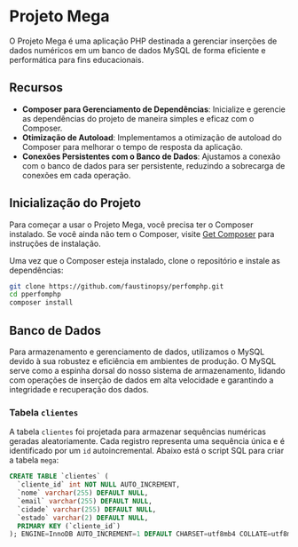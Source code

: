 # Projeto Mega

O Projeto Mega é uma aplicação PHP destinada a gerenciar inserções de dados numéricos em um banco de dados MySQL de forma eficiente e performática para fins educacionais.

## Recursos


- **Composer para Gerenciamento de Dependências**: Inicialize e gerencie as dependências do projeto de maneira simples e eficaz com o Composer.
- **Otimização de Autoload**: Implementamos a otimização de autoload do Composer para melhorar o tempo de resposta da aplicação.
- **Conexões Persistentes com o Banco de Dados**: Ajustamos a conexão com o banco de dados para ser persistente, reduzindo a sobrecarga de conexões em cada operação.


## Inicialização do Projeto

Para começar a usar o Projeto Mega, você precisa ter o Composer instalado. Se você ainda não tem o Composer, visite [Get Composer](https://getcomposer.org/) para instruções de instalação.

Uma vez que o Composer esteja instalado, clone o repositório e instale as dependências:

```bash
git clone https://github.com/faustinopsy/perfomphp.git
cd pperfomphp
composer install
```


## Banco de Dados

Para armazenamento e gerenciamento de dados, utilizamos o MySQL devido à sua robustez e eficiência em ambientes de produção. O MySQL serve como a espinha dorsal do nosso sistema de armazenamento, lidando com operações de inserção de dados em alta velocidade e garantindo a integridade e recuperação dos dados.

### Tabela `clientes`

A tabela `clientes` foi projetada para armazenar sequências numéricas geradas aleatoriamente. Cada registro representa uma sequência única e é identificado por um `id` autoincremental. Abaixo está o script SQL para criar a tabela `mega`:

```sql
CREATE TABLE `clientes` (
  `cliente_id` int NOT NULL AUTO_INCREMENT,
  `nome` varchar(255) DEFAULT NULL,
  `email` varchar(255) DEFAULT NULL,
  `cidade` varchar(255) DEFAULT NULL,
  `estado` varchar(2) DEFAULT NULL,
  PRIMARY KEY (`cliente_id`)
); ENGINE=InnoDB AUTO_INCREMENT=1 DEFAULT CHARSET=utf8mb4 COLLATE=utf8mb4_0900_ai_ci;
```
